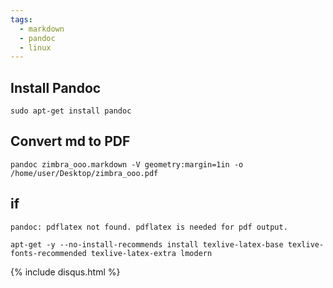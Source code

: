 ```yaml
---
tags:
  - markdown
  - pandoc
  - linux
---
```


## Install Pandoc
```shell
sudo apt-get install pandoc
```

## Convert md to PDF
```shell
pandoc zimbra_ooo.markdown -V geometry:margin=1in -o /home/user/Desktop/zimbra_ooo.pdf
```

## if
```shell
pandoc: pdflatex not found. pdflatex is needed for pdf output.
```

```shell
apt-get -y --no-install-recommends install texlive-latex-base texlive-fonts-recommended texlive-latex-extra lmodern
```

{% include disqus.html %}